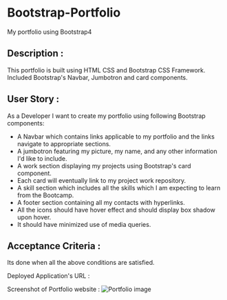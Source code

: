 # Bootstrap-Portfolio
My portfolio using Bootstrap4

## Description : 
This portfolio is built using HTML CSS and Bootstrap CSS Framework. Included Bootstrap's Navbar, Jumbotron and card components.

## User Story :
As a Developer I want to create my portfolio using following Bootstrap components:

- A Navbar which contains links applicable to my portfolio and the links navigate to appropriate sections.
- A jumbotron featuring my picture, my name, and any other information I'd like to include.
- A work section displaying my projects using Bootstrap's card component. 
- Each card will eventually link to my project work repository.
- A skill section which includes all the skills which I am expecting to learn from the Bootcamp.
- A footer section containing all my contacts with hyperlinks.
- All the icons should have hover effect and should display box shadow upon hover. 
- It should have minimized use of media queries.

## Acceptance Criteria :
Its done when all the above conditions are satisfied.

Deployed Application's URL : 

Screenshot of Portfolio website :
![Portfolio image](/images/Screeshot.png)
